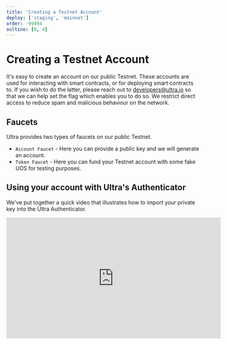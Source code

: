```yaml
---
title: 'Creating a Testnet Account'
deploy: ['staging', 'mainnet']
order: -99994
oultine: [0, 4]
---
```


# Creating a Testnet Account

It's easy to create an account on our public Testnet. These accounts are used for interacting with smart contracts, or for deploying smart contracts to. If you wish to do the latter, please reach out to developers@ultra.io so that we can help set the flag which enables you to do so. We restrict direct access to reduce spam and malicious behaviour on the network.

## Faucets

Ultra provides two types of faucets on our public Testnet.

-   `Account Faucet` - Here you can provide a public key and we will generate an account.
-   `Token Faucet` - Here you can fund your Testnet account with some fake UOS for testing purposes.

## Using your account with Ultra's Authenticator

We've put together a quick video that illustrates how to import your private key into the Ultra Authenticator.

<iframe width="560" height="315" src="https://www.youtube.com/embed/zOmt-aYUJjI" title="YouTube video player" frameborder="0" allow="accelerometer; autoplay; clipboard-write; encrypted-media; gyroscope; picture-in-picture; web-share" allowfullscreen></iframe>
